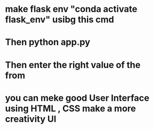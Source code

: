 #  make flask env  "conda activate flask_env" usibg this cmd
# Then python app.py
# Then enter the right value of the from 
# you can meke good User Interface using HTML , CSS make a more creativity  UI
